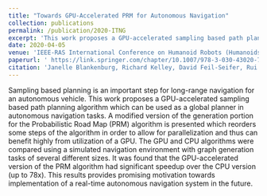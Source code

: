 ```yaml
---
title: "Towards GPU-Accelerated PRM for Autonomous Navigation"
collection: publications
permalink: /publication/2020-ITNG
excerpt: 'This work proposes a GPU-accelerated sampling based path planning algorithm which can be used as a global planner in autonomous navigation tasks.'
date: 2020-04-05
venue: 'IEEE-RAS International Conference on Humanoid Robots (Humanoids).'
paperurl: ' https://link.springer.com/chapter/10.1007/978-3-030-43020-7_74'
citation: 'Janelle Blankenburg, Richard Kelley, David Feil-Seifer, Rui Wu, Lee Barford, Fredrick C Harris, Jr. "Towards GPU-Accelerated PRM for Autonomous Navigation." In International Conference on Information Technology:  New Generations (ITNG), Las Vegas, Nevada, USA, April 2020.'
---
```

Sampling based planning is an important step for
long-range navigation for an autonomous vehicle. This work
proposes a GPU-accelerated sampling based path planning algorithm which can be used as a global planner in autonomous
navigation tasks. A modified version of the generation portion
for the Probabilistic Road Map (PRM) algorithm is presented
which reorders some steps of the algorithm in order to allow
for parallelization and thus can benefit highly from utilization
of a GPU. The GPU and CPU algorithms were compared using
a simulated navigation environment with graph generation tasks
of several different sizes. It was found that the GPU-accelerated
version of the PRM algorithm had significant speedup over
the CPU version (up to 78x). This results provides promising
motivation towards implementation of a real-time autonomous
navigation system in the future.